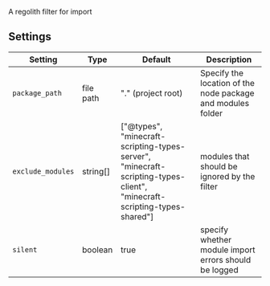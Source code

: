 A regolith filter for import

## Settings

| Setting           | Type                                                                       | Default                                 | Description                                                 |
| ----------------- | -------------------------------------------------------------------------- | --------------------------------------- | ----------------------------------------------------------- |
| `package_path`    | file path                                                                  | "." (project root)                      | Specify the location of the node package and modules folder |
| `exclude_modules`  | string[]                                                                  | ["@types", "minecraft-scripting-types-server", "minecraft-scripting-types-client", "minecraft-scripting-types-shared"] | modules that should be ignored by the filter         |
| `silent` | boolean | true                                      | specify whether module import errors should be logged |
